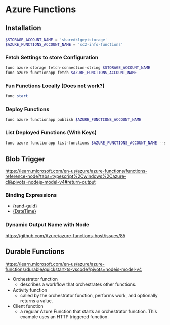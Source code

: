 # Azure Functions

## Installation

```powershell
$STORAGE_ACCOUNT_NAME = 'sharedklgoyistorage'
$AZURE_FUNCTIONS_ACCOUNT_NAME = 'sc2-info-functions'
```

### Fetch Settings to store Configuration

```powershell
func azure storage fetch-connection-string $STORAGE_ACCOUNT_NAME
func azure functionapp fetch $AZURE_FUNCTIONS_ACCOUNT_NAME
```

### Fun Functions Locally (Does not work?)

```powershell
func start
```

### Deploy Functions

```powershell
func azure functionapp publish $AZURE_FUNCTIONS_ACCOUNT_NAME
```

### List Deployed Functions (With Keys)

```powershell
func azure functionapp list-functions $AZURE_FUNCTIONS_ACCOUNT_NAME --show-keys
```

## Blob Trigger

https://learn.microsoft.com/en-us/azure/azure-functions/functions-reference-node?tabs=typescript%2Cwindows%2Cazure-cli&pivots=nodejs-model-v4#return-output

### Binding Expressions

- [{rand-guid}](https://learn.microsoft.com/en-us/azure/azure-functions/functions-bindings-expressions-patterns#create-guids)
- [{DateTime}](https://learn.microsoft.com/en-us/azure/azure-functions/functions-bindings-expressions-patterns#current-time)

### Dynamic Output Name with Node

https://github.com/Azure/azure-functions-host/issues/85

## Durable Functions

https://learn.microsoft.com/en-us/azure/azure-functions/durable/quickstart-ts-vscode?pivots=nodejs-model-v4

- Orchestrator function
    - describes a workflow that orchestrates other functions.
- Activity function
    - called by the orchestrator function, performs work, and optionally returns a value.
- Client function
    - a regular Azure Function that starts an orchestrator function. This example uses an HTTP triggered function.
